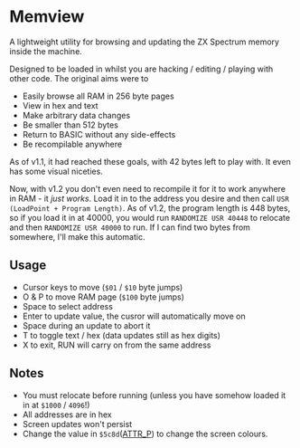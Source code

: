 # Memview

A lightweight utility for browsing and updating the ZX Spectrum memory inside the machine.

Designed to be loaded in whilst you are hacking / editing / playing with other code. The original aims were to

 - Easily browse all RAM in 256 byte pages
 - View in hex and text
 - Make arbitrary data changes
 - Be smaller than 512 bytes
 - Return to BASIC without any side-effects
 - Be recompilable anywhere

 As of v1.1, it had reached these goals, with 42 bytes left to play with. It even has some visual niceties.

 Now, with v1.2 you don't even need to recompile it for it to work anywhere in RAM - it *just works*. Load it in to the address you desire and then call ```USR (LoadPoint + Program Length)```. As of v1.2, the program length is 448 bytes, so if you load it in at 40000, you would run ```RANDOMIZE USR 40448``` to relocate and then ```RANDOMIZE USR 40000``` to run. If I can find two bytes from somewhere, I'll make this automatic.

## Usage

- Cursor keys to move (`$01` / `$10` byte jumps)
- O & P to move RAM page (`$100` byte jumps)
- Space to select address
- Enter to update value, the cusror will automatically move on
- Space during an update to abort it
- T to toggle text / hex (data updates still as hex digits)
- X to exit, RUN will carry on from the same address

## Notes
- You must relocate before running (unless you have somehow loaded it in at ```$1000``` / ```4096```!)
- All addresses are in hex
- Screen updates won't persist
- Change the value in `$5c8d`([ATTR_P](https://skoolkid.github.io/rom/asm/5C8D.html)) to change the screen colours.
